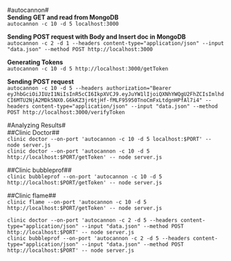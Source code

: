 #autocannon#  
**Sending GET and read from MongoDB**  
`autocannon -c 10 -d 5 localhost:3000`    

**Sending POST request with Body and Insert doc in MongoDB**  
`autocannon -c 2 -d 1 --headers content-type="application/json" --input "data.json" --method POST http://localhost:3000`  
  
**Generating Tokens**  
`autocannon -c 10 -d 5 http://localhost:3000/getToken`  
  
**Sending POST request**  
`autocannon -c 10 -d 5 --headers authorization="Bearer eyJhbGciOiJIUzI1NiIsInR5cCI6IkpXVCJ9.eyJuYW1lIjoiQXNhYWQgU2FhZCIsImlhdCI6MTU2NjA2MDk5NX0.G6kKZ3jr6tjHf-fMLF95950TnoCmFxLtdgnHPfAl7i4" --headers content-type="application/json" --input "data.json" --method POST http://localhost:3000/verifyToken`  
  
  
#Analyzing Results#  
##Clinic Doctor##  
`clinic doctor --on-port 'autocannon -c 10 -d 5 localhost:$PORT' -- node server.js`  
`clinic doctor --on-port 'autocannon -c 10 -d 5 http://localhost:$PORT/getToken' -- node server.js`  
  
##Clinic bubbleprof##  
`clinic bubbleprof --on-port 'autocannon -c 10 -d 5 http://localhost:$PORT/getToken' -- node server.js`  
  
##Clinic flame##  
`clinic flame --on-port 'autocannon -c 10 -d 5 http://localhost:$PORT/getToken' -- node server.js`  
  
`clinic doctor --on-port 'autocannon -c 2 -d 5 --headers content-type="application/json" --input "data.json" --method POST http://localhost:$PORT' -- node server.js`  
`clinic bubbleprof --on-port 'autocannon -c 2 -d 5 --headers content-type="application/json" --input "data.json" --method POST http://localhost:$PORT' -- node server.js`  
   
  
